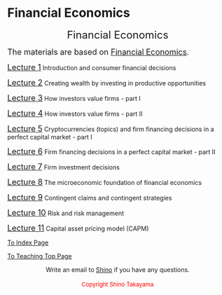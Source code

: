 # Financial Economics
<!DOCTYPE html>
<html>
<head>

</head>
<body>
<p align="center"><span style="font-size: x-large;">Financial Economics</span></p>

<p><font size="4">The materials are based on <a title="" href="https://www.wiley.com/en-au/Financial+Economics-p-9780470596203">Financial Economics</a>.</font></p>
<p><a title="" href="lec1.pdf"><span style="font-size: large;">Lecture 1</span></a> Introduction and consumer financial decisions</p>
<p><a title="" href="lec2.pdf"><span style="font-size: large;">Lecture 2</span></a> Creating wealth by investing in productive opportunities</p>
<p><a title="" href="lec3.pdf"><span style="font-size: large;">Lecture 3</span></a> How investors value firms - part I</p>
<p><a title="" href="lec4.pdf"><span style="font-size: large;">Lecture 4</span></a> How investors value firms - part II</p>
<p><a title="" href="lec5.pdf"><span style="font-size: large;">Lecture 5</span></a> Cryptocurrencies (topics) and firm financing decisions in a perfect capital market - part I</p>
<p><a title="" href="lec6.pdf"><span style="font-size: large;">Lecture 6</span></a> Firm financing decisions in a perfect capital market - part II</p>
<p><a title="" href="lec7.pdf"><span style="font-size: large;">Lecture 7</span></a> Firm investment decisions</p>
<p><a title="" href="lec8.pdf"><span style="font-size: large;">Lecture 8</span></a> The microeconomic foundation of financial economics</p>
<p><a title="" href="lec9.pdf"><span style="font-size: large;">Lecture 9</span></a> Contingent claims and contingent strategies</p>
<p><a title="" href="lec10.pdf"><span style="font-size: large;">Lecture 10</span></a> Risk and risk management</p>
<p><a title="" href="lec11.pdf"><span style="font-size: large;">Lecture 11</span></a> Capital asset pricing model (CAPM)</p>
  
<p><a title="" href="www.shinotakayama.com">To Index Page</a></p>
<p><a title="" href="../teaching/">To Teaching Top Page</a></p>
  
<center>Write an email to <a href="mailto:s.takayama1@uq.edu.au">Shino</a> if you have any questions. <br /> <br /><span style="color: #ff0000; font-size: small;">Copyright Shino Takayama </span></center>
</body>
</html>
